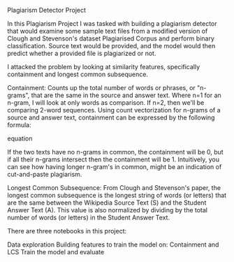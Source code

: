 Plagiarism Detector Project

In this Plagiarism Project I was tasked with building a plagiarism detector that would examine some sample text files from a modified version of Clough and Stevenson's dataset Plagiarised Corpus and perform binary classification. Source text would be provided, and the model would then predict whether a provided file is plagiarized or not.

I attacked the problem by looking at similarity features, specifically containment and longest common subsequence.

Containment: Counts up the total number of words or phrases, or "n-grams", that are the same in the source and answer text. Where n=1 for an n-gram, I will look at only words as comparison. If n=2, then we'll be comparing 2-word sequences. Using count vectorization for n-grams of a source and answer text, containment can be expressed by the following formula:

equation

If the two texts have no n-grams in common, the containment will be 0, but if all their n-grams intersect then the containment will be 1. Intuitively, you can see how having longer n-gram's in common, might be an indication of cut-and-paste plagiarism.

Longest Common Subsequence: From Clough and Stevenson's paper, the longest common subsequence is the longest string of words (or letters) that are the same between the Wikipedia Source Text (S) and the Student Answer Text (A). This value is also normalized by dividing by the total number of words (or letters) in the Student Answer Text.

There are three notebooks in this project:

Data exploration
Building features to train the model on: Containment and LCS
Train the model and evaluate
